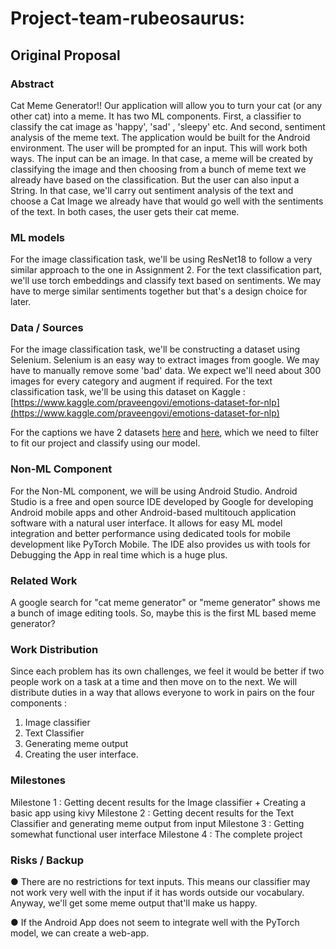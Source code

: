 # Project-team-rubeosaurus:
## Original Proposal
### Abstract
Cat Meme Generator!! Our application will allow you to turn your cat (or any other cat)
into a meme. It has two ML components. First, a classifier to classify the cat image as
'happy', 'sad' , 'sleepy' etc. And second, sentiment analysis of the meme text. The
application would be built for the Android environment. The user will be prompted for an
input. This will work both ways. The input can be an image. In that case, a meme will be
created by classifying the image and then choosing from a bunch of meme text we
already have based on the classification. But the user can also input a String. In that
case, we'll carry out sentiment analysis of the text and choose a Cat Image we already
have that would go well with the sentiments of the text. In both cases, the user gets their
cat meme.

### ML models

For the image classification task, we'll be using ResNet18 to follow a very similar
approach to the one in Assignment 2. For the text classification part, we'll use torch
embeddings and classify text based on sentiments. We may have to merge similar
sentiments together but that's a design choice for later.

### Data / Sources

For the image classification task, we'll be constructing a dataset using Selenium.
Selenium is an easy way to extract images from google. We may have to manually
remove some 'bad' data. We expect we'll need about 300 images for every category
and augment if required. For the text classification task, we'll be using this dataset on
Kaggle : [https://www.kaggle.com/praveengovi/emotions-dataset-for-nlp](https://www.kaggle.com/praveengovi/emotions-dataset-for-nlp)

For the captions we have 2 datasets [here](https://www.kaggle.com/dylanwenzlau/imgflip-meme-text-samples-for-top-24-memes) and [here](https://www.kaggle.com/abhishtagatya/imgflipscraped-memes-caption-dataset), which we need to filter to fit our
project and classify using our model.

### Non-ML Component

For the Non-ML component, we will be using Android Studio. Android Studio is a free
and open source IDE developed by Google for developing Android mobile apps and
other Android-based multitouch application software with a natural user interface. It
allows for easy ML model integration and better performance using dedicated tools for
mobile development like PyTorch Mobile. The IDE also provides us with tools for
Debugging the App in real time which is a huge plus.

### Related Work

A google search for "cat meme generator" or "meme generator" shows me a bunch of
image editing tools. So, maybe this is the first ML based meme generator?

### Work Distribution

Since each problem has its own challenges, we feel it would be better if two people
work on a task at a time and then move on to the next. We will distribute duties in a way
that allows everyone to work in pairs on the four components :
   1. Image classifier
   2. Text Classifier
   3. Generating meme output
   4. Creating the user interface.
   
### Milestones

Milestone 1 : Getting decent results for the Image classifier + Creating a basic app using
kivy
Milestone 2 : Getting decent results for the Text Classifier and generating meme output
from input
Milestone 3 : Getting somewhat functional user interface
Milestone 4 : The complete project

### Risks / Backup

● There are no restrictions for text inputs. This means our classifier may not work
very well with the input if it has words outside our vocabulary. Anyway, we'll get
some meme output that'll make us happy.

● If the Android App does not seem to integrate well with the PyTorch model, we
can create a web-app.



